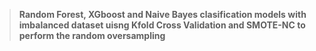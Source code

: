 > **Random Forest, XGboost and Naive Bayes clasification models with imbalanced dataset uisng Kfold Cross Validation and SMOTE-NC to perform the random oversampling**
